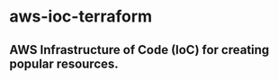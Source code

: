 <h1> aws-ioc-terraform </h1>
<h2> AWS Infrastructure of Code (IoC) for creating popular resources. </h2>
